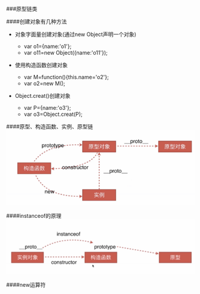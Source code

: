 ###原型链类

####创建对象有几种方法


* 对象字面量创建对象(通过new Object声明一个对象)

    * var o1={name:'o1'};
    * var o11=new Object({name:'o11'});
    
    
    
* 使用构造函数创建对象  

    * var M=function(){this.name='o2'};
    * var o2=new M();
      
      
* Object.creat()创建对象   
 
    * var P={name:'o3'};
    * var o3=Object.creat(P);

####原型、构造函数、实例、原型链
![](/assets/QQ截图20180307112217.png)


####instanceof的原理
![](/assets/QQ截图20180307150215.png)


####new运算符



